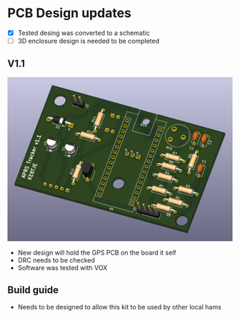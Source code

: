 # PCB Design updates 

- [x] Tested desing was converted to a schematic
- [ ] 3D enclosure design is needed to be completed

## V1.1 

![400](res/Pasted%20image%2020250128110349.png)

- New design will hold the GPS PCB on the board it self
- DRC needs to be checked
- Software was tested with VOX

## Build guide 

- Needs to be designed to allow this kit to be used by other local hams